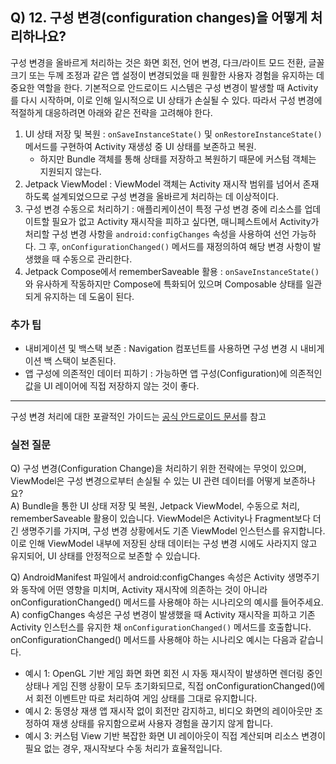 ## Q) 12. 구성 변경(configuration changes)을 어떻게 처리하나요?
구성 변경을 올바르게 처리하는 것은 화면 회전, 언어 변경, 다크/라이트 모드 전환, 글꼴 크기 또는 두께 조정과 같은 앱 설정이 변경되었을 때 원활한 사용자 경험을 유지하는 데 중요한 역할을 한다.
기본적으로 안드로이드 시스템은 구성 변경이 발생할 때 Activity를 다시 시작하며, 이로 인해 일시적으로 UI 상태가 손실될 수 있다. 따라서 구성 변경에 적절하게 대응하려면 아래와 같은 전략을 고려해야 한다.

1. UI 상태 저장 및 복원 : `onSaveInstanceState()` 및 `onRestoreInstanceState()` 메서드를 구현하여 Activity 재생성 중 UI 상태를 보존하고 복원.
    - 하지만 Bundle 객체를 통해 상태를 저장하고 복원하기 때문에 커스텀 객체는 지원되지 않는다.
2. Jetpack ViewModel : ViewModel 객체는 Activity 재시작 범위를 넘어서 존재하도록 설계되었으므로 구성 변경을 올바르게 처리하는 데 이상적이다.
3. 구성 변경 수동으로 처리하기 : 애플리케이션이 특정 구성 변경 중에 리소스를 업데이트할 필요가 없고 Activity 재시작을 피하고 싶다면, 매니페스트에서 Activity가 처리할 구성 변경 사항을 `android:configChanges` 속성을 사용하여 선언 가능하다. 그 후, `onConfigurationChanged()` 메서드를 재정의하여 해당 변경 사항이 발생했을 때 수동으로 관리한다.
4. Jetpack Compose에서 rememberSaveable 활용 : `onSaveInstanceState()`와 유사하게 작동하지만 Compose에 특화되어 있으며 Composable 상태를 일관되게 유지하는 데 도움이 된다.

### 추가 팁
- 내비게이션 및 백스택 보존 : Navigation 컴포넌트를 사용하면 구성 변경 시 내비게이션 백 스택이 보존된다.
- 앱 구성에 의존적인 데이터 피하기 : 가능하면 앱 구성(Configuration)에 의존적인 값을 UI 레이어에 직접 저장하지 않는 것이 좋다.

---

구성 변경 처리에 대한 포괄적인 가이드는 [공식 안드로이드 문서](https://developer.android.com/guide/topics/resources/runtime-changes)를 참고

### 실전 질문
Q) 구성 변경(Configuration Change)을 처리하기 위한 전략에는 무엇이 있으며, ViewModel은 구성 변경으로부터 손실될 수 있는 UI 관련 데이터를 어떻게 보존하나요?<br>
A) Bundle을 통한 UI 상태 저장 및 복원, Jetpack ViewModel, 수동으로 처리, rememberSaveable 활용이 있습니다. ViewModel은 Activity나 Fragment보다 더 긴 생명주기를 가지며, 구성 변경 상황에서도 기존 ViewModel 인스턴스를 유지합니다. 이로 인해 ViewModel 내부에 저장된 상태 데이터는 구성 변경 시에도 사라지지 않고 유지되어, UI 상태를 안정적으로 보존할 수 있습니다.

Q) AndroidManifest 파일에서 android:configChanges 속성은 Activity 생명주기와 동작에 어떤 영향을 미치며, Activity 재시작에 의존하는 것이 아니라 onConfigurationChanged() 메서드를 사용해야 하는 시나리오의 예시를 들어주세요.<br>
A) configChanges 속성은 구성 변경이 발생했을 때 Activity 재시작을 피하고 기존 Activity 인스턴스를 유지한 채 `onConfigurationChanged()` 메서드를 호출합니다.
onConfigurationChanged() 메서드를 사용해야 하는 시나리오 예시는 다음과 같습니다.
- 예시 1: OpenGL 기반 게임 화면
화면 회전 시 자동 재시작이 발생하면 렌더링 중인 상태나 게임 진행 상황이 모두 초기화되므로, 직접 onConfigurationChanged()에서 회전 이벤트만 따로 처리하여 게임 상태를 그대로 유지합니다.
- 예시 2: 동영상 재생 앱
재시작 없이 회전만 감지하고, 비디오 화면의 레이아웃만 조정하여 재생 상태를 유지함으로써 사용자 경험을 끊기지 않게 합니다.
- 예시 3: 커스텀 View 기반 복잡한 화면
UI 레이아웃이 직접 계산되며 리소스 변경이 필요 없는 경우, 재시작보다 수동 처리가 효율적입니다.
